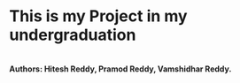 <h1>This is my Project in my undergraduation</h1>
<br>
<b>Authors: Hitesh Reddy, Pramod Reddy, Vamshidhar Reddy.</b>
